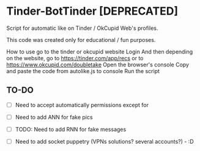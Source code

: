# Tinder-BotTinder [DEPRECATED]

Script for automatic like on Tinder / OkCupid Web's profiles.

This code was created only for educational / fun purposes.

How to use
go to the tinder or okcupid website
Login
And then depending on the website, go to https://tinder.com/app/recs or to https://www.okcupid.com/doubletake
Open the browser's console
Copy and paste the code from autolike.js to console
Run the script


## TO-DO

- [ ] Need to accept automatically permissions except for
- [ ] Need to add ANN for fake pics
- [ ] TODO: Need to add RNN for fake messages
- [ ] Need to add socket puppetry (VPNs solutions? several accounts?) - :D


